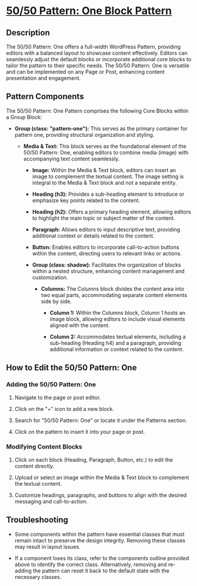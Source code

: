 # <a href="https://webdevstudios.atlassian.net/wiki/spaces/JS/pages/3410886691/50+50+Pattern+One+Block+Pattern" target="_blank">50/50 Pattern: One Block Pattern</a>

Description
-----------

The 50/50 Pattern: One offers a full-width WordPress Pattern, providing editors with a balanced layout to showcase content effectively. Editors can seamlessly adjust the default blocks or incorporate additional core blocks to tailor the pattern to their specific needs. The 50/50 Pattern: One is versatile and can be implemented on any Page or Post, enhancing content presentation and engagement.

Pattern Components
------------------

The 50/50 Pattern: One Pattern comprises the following Core Blocks within a Group Block:

-   **Group (class: "pattern-one"):** This serves as the primary container for pattern one, providing structural organization and styling.

    -   **Media & Text:** This block serves as the foundational element of the 50/50 Pattern: One, enabling editors to combine media (image) with accompanying text content seamlessly.

        -   **Image:** Within the Media & Text block, editors can insert an image to complement the textual content. The image setting is integral to the Media & Text block and not a separate entity.

        -   **Heading (h3):** Provides a sub-heading element to introduce or emphasize key points related to the content.

        -   **Heading (h2):** Offers a primary heading element, allowing editors to highlight the main topic or subject matter of the content.

        -   **Paragraph:** Allows editors to input descriptive text, providing additional context or details related to the content.

        -   **Button:** Enables editors to incorporate call-to-action buttons within the content, directing users to relevant links or actions.

        -   **Group (class: shadow):** Facilitates the organization of blocks within a nested structure, enhancing content management and customization.

            -   **Columns:** The Columns block divides the content area into two equal parts, accommodating separate content elements side by side.

                -   **Column 1:** Within the Columns block, Column 1 hosts an image block, allowing editors to include visual elements aligned with the content.

                -   **Column 2:** Accommodates textual elements, including a sub-heading (Heading h4) and a paragraph, providing additional information or context related to the content.

How to Edit the 50/50 Pattern: One
----------------------------------

### Adding the 50/50 Pattern: One

1.  Navigate to the page or post editor.

2.  Click on the "+" icon to add a new block.

3.  Search for "50/50 Pattern: One" or locate it under the Patterns section.

4.  Click on the pattern to insert it into your page or post.

### Modifying Content Blocks

1.  Click on each block (Heading, Paragraph, Button, etc.) to edit the content directly.

2.  Upload or select an image within the Media & Text block to complement the textual content.

3.  Customize headings, paragraphs, and buttons to align with the desired messaging and call-to-action.

Troubleshooting
---------------

-   Some components within the pattern have essential classes that must remain intact to preserve the design integrity. Removing these classes may result in layout issues.

-   If a component loses its class, refer to the components outline provided above to identify the correct class. Alternatively, removing and re-adding the pattern can reset it back to the default state with the necessary classes.